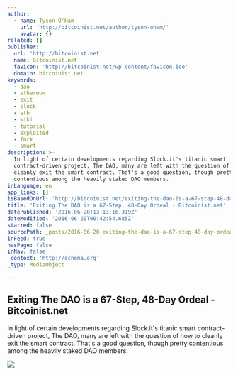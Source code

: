 ```yaml
---
author:
  - name: Tyson O'Ham
    url: 'http://bitcoinist.net/author/tyson-oham/'
    avatar: {}
related: []
publisher:
  url: 'http://bitcoinist.net'
  name: Bitcoinist.net
  favicon: 'http://bitcoinist.net/wp-content/favicon.ico'
  domain: bitcoinist.net
keywords:
  - dao
  - ethereum
  - exit
  - slock
  - eth
  - wiki
  - tutorial
  - exploited
  - fork
  - smart
description: >-
  In light of certain developments regarding Slock.it's titanic smart
  contract-driven project, The DAO, many are left with the question of how to
  cleanly exit the smart contract. That's a good question, though pretty
  contentious among the heavily staked DAO members.
inLanguage: en
app_links: []
isBasedOnUrl: 'http://bitcoinist.net/exiting-the-dao-is-a-67-step-48-day-ordeal/'
title: 'Exiting The DAO is a 67-Step, 48-Day Ordeal - Bitcoinist.net'
datePublished: '2016-06-20T13:13:16.319Z'
dateModified: '2016-06-20T06:42:54.685Z'
starred: false
sourcePath: _posts/2016-06-20-exiting-the-dao-is-a-67-step-48-day-ordeal-bitcoinistnet.md
inFeed: true
hasPage: false
inNav: false
_context: 'http://schema.org'
_type: MediaObject

---
```

<article style=""><h1>Exiting The DAO is a 67-Step, 48-Day Ordeal - Bitcoinist.net</h1><p>In light of certain developments regarding Slock.it's titanic smart contract-driven project, The DAO, many are left with the question of how to cleanly exit the smart contract. That's a good question, though pretty contentious among the heavily staked DAO members.</p><img src="http://bitcoinist.net/wp-content/uploads/2016/06/DAOsplashboat.png" /></article>